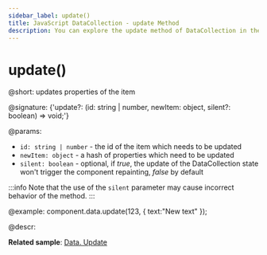 ```yaml
---
sidebar_label: update()
title: JavaScript DataCollection - update Method 
description: You can explore the update method of DataCollection in the documentation of the DHTMLX JavaScript UI library. Browse developer guides and API reference, try out code examples and live demos, and download a free 30-day evaluation version of DHTMLX Suite.
---
```


# update()

@short: updates properties of the item

@signature: {'update?: (id: string | number, newItem: object, silent?: boolean) => void;'}

@params:
- `id: string | number` - the id of the item which needs to be updated
- `newItem: object` - a hash of properties which need to be updated
- `silent: boolean` - optional, if *true*, the update of the DataCollection state won't trigger the component repainting, *false* by default

:::info
Note that the use of the `silent` parameter may cause incorrect behavior of the method.
:::

@example:
component.data.update(123, { text:"New text" });

@descr:

**Related sample**: [Data. Update](https://snippet.dhtmlx.com/4g90gi6b)

[comment]: # (@related:window/customization.md#controls-and-operations)
